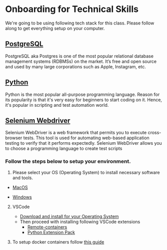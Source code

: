 # Onboarding for Technical Skills

We're going to be using following tech stack for this class. Please follow along to get everything setup on your computer.

## [PostgreSQL](https://www.postgresql.org/about/)

PostgreSQL aka Postgres is one of the most popular relational database management systems (RDBMSs) on the market. It’s free and open source and used by many large corporations such as Apple, Instagram, etc.

## [Python](https://www.python.org/about/)

Python is the most popular all-purpose programming language. Reason for its popularity is that it's very easy for beginners to start coding on it. Hence, it's popular in scripting and test automation world.

## [Selenium Webdriver](https://www.selenium.dev/documentation/webdriver/)

Selenium WebDriver is a web framework that permits you to execute cross-browser tests. This tool is used for automating web-based application testing to verify that it performs expectedly. Selenium WebDriver allows you to choose a programming language to create test scripts

### **Follow the steps below to setup your environment.**

1. Please select your OS (Operating System) to install necessary software and tools.

- [MacOS](./macos-installation.md)

- [Windows](./windows-installation.md)

2. VSCode

   - [Download and install for your Operating System](https://code.visualstudio.com/download)
   - Then proceed with installing following VSCode extensions
     - [Remote-containers](https://marketplace.visualstudio.com/items?itemName=ms-vscode-remote.remote-containers)
     - [Python Extension Pack](https://marketplace.visualstudio.com/items?itemName=ms-python.python)

3. To setup docker containers follow [this guide](./docker-setup.md)
